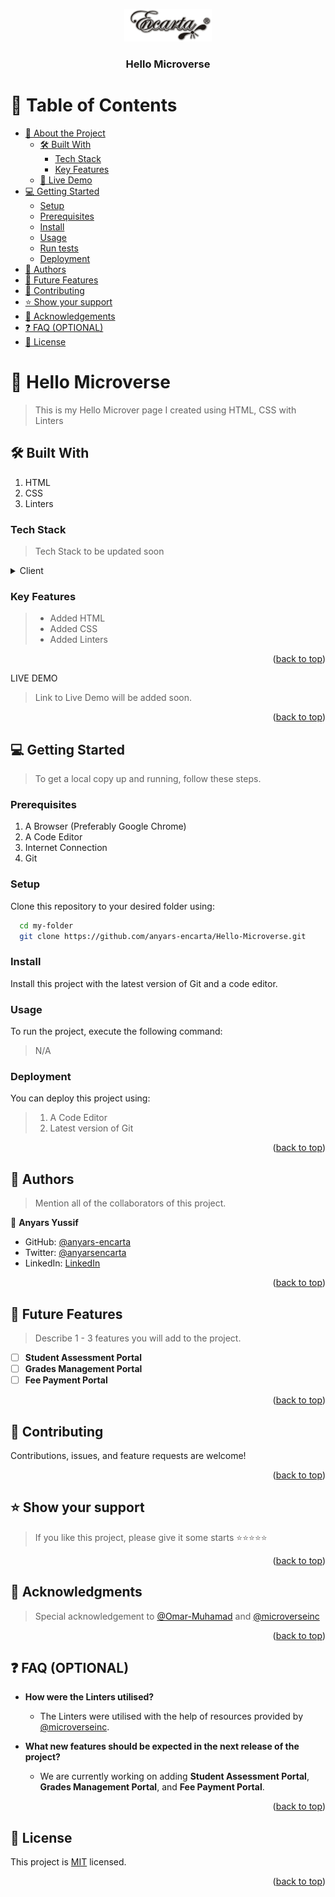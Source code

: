 <a name="readme-top"></a>

<div align="center">

 <!-- LOGO -->

  <img src="./My Logo.png" alt="logo" width="140"  height="auto" />
  <br/>

<!-- MAIN HEADING -->

  <h3><b>Hello Microverse</b></h3>

</div>

<!-- TABLE OF CONTENTS -->
# 📗 Table of Contents

- [📖 About the Project](#about-project)
  - [🛠 Built With](#built-with)
    - [Tech Stack](#tech-stack)
    - [Key Features](#key-features)
  - [🚀 Live Demo](#live-demo)
- [💻 Getting Started](#getting-started)
  - [Setup](#setup)
  - [Prerequisites](#prerequisites)
  - [Install](#install)
  - [Usage](#usage)
  - [Run tests](#run-tests)
  - [Deployment](#deployment)
- [👥 Authors](#authors)
- [🔭 Future Features](#future-features)
- [🤝 Contributing](#contributing)
- [⭐️ Show your support](#support)
- [🙏 Acknowledgements](#acknowledgements)
- [❓ FAQ (OPTIONAL)](#faq)
- [📝 License](#license)

<!-- INTRO -->
# 📖 Hello Microverse <a name="about-project"></a>

> This is my Hello Microver page I created using HTML, CSS with Linters

## 🛠 Built With <a name="built-with"></a>
1. HTML
2. CSS
3. Linters
### Tech Stack <a name="tech-stack"></a>

> Tech Stack to be updated soon

<details>
  <summary>Client</summary>
  <ul>
    <li><a href="https://reactjs.org/">HTML</a></li>
    <li><a href="https://reactjs.org/">CSS</a></li>
    <li><a href="https://reactjs.org/">Linters</a></li>
  </ul>
</details>

<!-- Features -->

### Key Features <a name="key-features"></a>

> - Added HTML
> - Added CSS
> - Added Linters

<p align="right">(<a href="#readme-top">back to top</a>)</p>

<!-- LIVE DEMO -->

LIVE DEMO

> Link to Live Demo will be added soon.

<p align="right">(<a href="#readme-top">back to top</a>)</p>

<!-- GETTING STARTED -->

## 💻 Getting Started <a name="getting-started"></a>

> To get a local copy up and running, follow these steps.
### Prerequisites

1. A Browser (Preferably Google Chrome)
2. A Code Editor
3. Internet Connection
4. Git

<!-- SETUP -->
### Setup

Clone this repository to your desired folder using:

```sh
  cd my-folder
  git clone https://github.com/anyars-encarta/Hello-Microverse.git
```
<!-- INSTALL -->

### Install

Install this project with the latest version of Git and a code editor.

### Usage

To run the project, execute the following command:
> N/A
### Deployment

You can deploy this project using:
>1.  A Code Editor
>2. Latest version of Git

<p align="right">(<a href="#readme-top">back to top</a>)</p>

<!-- AUTHORS -->
## 👥 Authors <a name="authors"></a>

> Mention all of the collaborators of this project.

👤 **Anyars Yussif**

- GitHub: [@anyars-encarta](https://github.com/anyars-encarta)
- Twitter: [@anyarsencarta](https://twitter.com/anyarsencarta)
- LinkedIn: [LinkedIn](https://www.linkedin.com/in/anyars-yussif-1a179769/)


<p align="right">(<a href="#readme-top">back to top</a>)</p>

## 🔭 Future Features <a name="future-features"></a>

> Describe 1 - 3 features you will add to the project.

- [ ] **Student Assessment Portal**
- [ ] **Grades Management Portal**
- [ ] **Fee Payment Portal**

<p align="right">(<a href="#readme-top">back to top</a>)</p>

<!-- CONTRIBUTION -->
## 🤝 Contributing <a name="contributing"></a>

Contributions, issues, and feature requests are welcome!

<p align="right">(<a href="#readme-top">back to top</a>)</p>

<!--SUPPORT -->

## ⭐️ Show your support <a name="support"></a>

> If you like this project, please give it some starts ⭐️⭐️⭐️⭐️⭐️

<p align="right">(<a href="#readme-top">back to top</a>)</p>

<!-- ACKNOWLEDGEMENTS -->
## 🙏 Acknowledgments <a name="acknowledgements"></a>

> Special acknowledgement to [@Omar-Muhamad](https://github.com/Omar-Muhamad) and [@microverseinc](https://github.com/microverseinc)

<p align="right">(<a href="#readme-top">back to top</a>)</p>

<!-- FAQS -->
## ❓ FAQ (OPTIONAL) <a name="faq"></a>

- **How were the Linters utilised?**

  - The Linters were utilised with the help of resources provided by [@microverseinc](https://github.com/microverseinc).

- **What new features should be expected in the next release of the project?**

  - We are currently working on adding **Student Assessment Portal**, **Grades Management Portal**, and **Fee Payment Portal**.

<p align="right">(<a href="#readme-top">back to top</a>)</p>

<!-- LICENSE -->

## 📝 License <a name="license"></a>

This project is [MIT](./LICENSE) licensed.

<p align="right">(<a href="#readme-top">back to top</a>)</p>